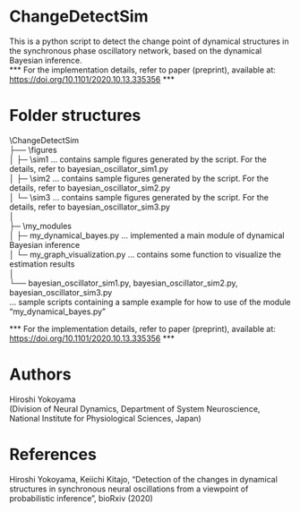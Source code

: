 # ChangeDetectSim
This is a python script to detect the change point of dynamical structures in the synchronous phase oscillatory network, based on the dynamical Bayesian inference. <br>
*** For the implementation details, refer to paper (preprint), available at: https://doi.org/10.1101/2020.10.13.335356 ***

# Folder structures<br>
\ChangeDetectSim<br>
  ├── \figures <br>
  │     ├─ \sim1 … contains sample figures generated by the script. For the details, refer to bayesian_oscillator_sim1.py <br>
  │     ├─ \sim2 … contains sample figures generated by the script. For the details, refer to bayesian_oscillator_sim2.py <br>
  │     └─ \sim3 … contains sample figures generated by the script. For the details, refer to bayesian_oscillator_sim3.py <br>
  │<br>
  ├─ \my_modules<br>
  │     ├─ my_dynamical_bayes.py … implemented a main module of dynamical Bayesian inference<br>
  │     └─ my_graph_visualization.py … contains some function to visualize the estimation results<br>
  │<br>
  └── bayesian_oscillator_sim1.py, bayesian_oscillator_sim2.py, bayesian_oscillator_sim3.py <br>
           … sample scripts containing a sample example for how to use of the module “my_dynamical_bayes.py”  <br>

*** For the implementation details, refer to paper (preprint), available at: https://doi.org/10.1101/2020.10.13.335356 *** 

# Authors<br>
 Hiroshi Yokoyama<br>
 (Division of Neural Dynamics, Department of System Neuroscience, National Institute for Physiological Sciences, Japan)<br>

# References<br>
 Hiroshi Yokoyama, Keiichi Kitajo, “Detection of the changes in dynamical structures in synchronous neural oscillations from a viewpoint of probabilistic inference”, bioRxiv (2020)
